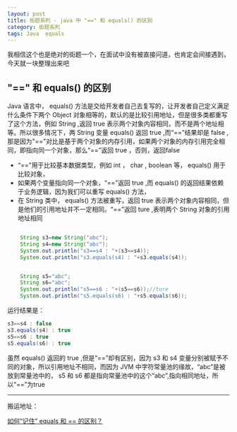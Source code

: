 ```yaml
---
layout: post
title: 街题系列 - java 中 "==" 和 equals() 的区别
category: 街题系列
tags: Java  equals
---
```

<!-- * content -->
<!-- {:toc} -->

我相信这个也是绝对的街题一个，在面试中没有被直接问道，也肯定会间接遇到，今天就一块整理出来吧

## "==" 和 equals() 的区别
Java 语言中， equals() 方法是交给开发者自己去复写的，让开发者自己定义满足什么条件下两个 Object 对象相等的，默认的是比较引用地址，但是很多类都重写了这个方法，例如 String ,返回 true 表示两个对象内容相同，而不是两个地址相等。所以很多情况下，两 String 变量 equals() 返回 true ,而“==”结果却是 false ,那是因为"=="对比是基于两个对象的内存引用，如果两个对象的内存引用完全相同，即指向同一个对象，那么“==”返回 true ，否则，返回false

* “==”用于比较基本数据类型，例如 int ， char , boolean 等， equals() 用于比较对象，
* 如果两个变量指向同一个对象，“==”返回 true ,而 equals() 的返回结果依赖于业务逻辑，因为我们可以重写 equals() 方法，
* 在 String 类中， equals() 方法被重写，返回 true 表示两个对象内容相同，但是他们的引用地址并不一定相同。“==”返回 ture ,表明两个 String 对象的引用地址相同

```java

    String s3=new String("abc");
    String s4=new String("abc");
    System.out.println("s3==s4 : "+(s3==s4));
    System.out.println("s3.equals(s4) : "+s3.equals(s4));


    String s5="abc";
    String s6="abc";
    System.out.println("s5==s6 : "+(s5==s6));//ture
    System.out.println("s5.equals(s6) : "+s5.equals(s6));

```
运行结果是：  
```java
s3==s4 : false
s3.equals(s4) : true
s5==s6 : true
s5.equals(s6) : true
```
虽然 equals() 返回的 true ,但是“==”却有区别，因为 s3 和 s4 变量分别被赋予不同的对象，所以引用地址不相同，而因为 JVM 中字符常量池的缘故，“abc”是被放到常量池中的， s5 和 s6 都是指向常量池中的这个“abc”,指向相同地址，所以“==”为true

---
搬运地址：    

[如何“记住” equals 和 == 的区别？](https://www.zhihu.com/question/26872848)
